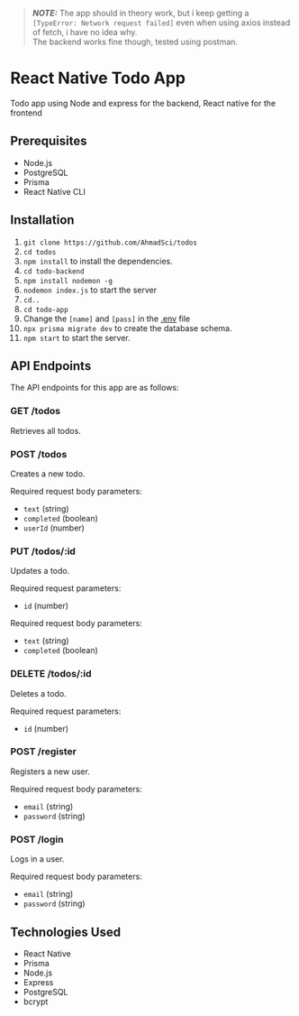 > **_NOTE:_**  The app should in theory work, but i keep getting a `[TypeError: Network request failed]` even when using axios instead of fetch, i have no idea why. \
The backend works fine though, tested using postman.

# React Native Todo App

Todo app using Node and express for the backend, React native for the frontend

## Prerequisites

- Node.js
- PostgreSQL
- Prisma
- React Native CLI

## Installation

1. `git clone https://github.com/AhmadSci/todos`
2. `cd todos`
3. `npm install` to install the dependencies.
4. `cd todo-backend`
5. `npm install nodemon -g`
6. `nodemon index.js` to start the server
7. `cd..`
8. `cd todo-app`
9. Change the `[name]` and `[pass]` in the [.env](./todo-backend/.env) file
9. `npx prisma migrate dev` to create the database schema.
10. `npm start` to start the server.

## API Endpoints

The API endpoints for this app are as follows:

### GET /todos

Retrieves all todos.

### POST /todos

Creates a new todo.

Required request body parameters:

- `text` (string)
- `completed` (boolean)
- `userId` (number)

### PUT /todos/:id

Updates a todo.

Required request parameters:

- `id` (number)

Required request body parameters:

- `text` (string)
- `completed` (boolean)

### DELETE /todos/:id

Deletes a todo.

Required request parameters:

- `id` (number)

### POST /register

Registers a new user.

Required request body parameters:

- `email` (string)
- `password` (string)

### POST /login

Logs in a user.

Required request body parameters:

- `email` (string)
- `password` (string)

## Technologies Used

- React Native
- Prisma
- Node.js
- Express
- PostgreSQL
- bcrypt